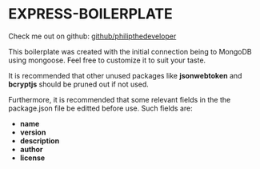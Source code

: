 # EXPRESS-BOILERPLATE

Check me out on github: [github/philipthedeveloper](https://github.com/philipthedeveloper)

This boilerplate was created with the initial connection being to MongoDB using mongoose. Feel free to customize it to suit your taste.

It is recommended that other unused packages like **jsonwebtoken** and **bcryptjs** should be pruned out if not used.

Furthermore, it is recommended that some relevant fields in the the package.json file be editted before use. Such fields are:

* **name**
* **version**
* **description**
* **author**
* **license**
